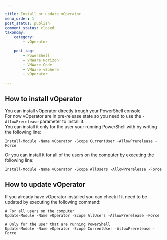 ```yaml
---

title: Install or update vOperator
menu_order: 1
post_status: publish
comment_status: closed
taxonomy:
    category:
        - vOperator

    post_tag:
        - PowerShell
        - VMWare Horizon
        - VMWare Code
        - VMWare vSphere
        - vOperator

---
```


## How to install vOperator
You can install vOperator directly trough your PowerShell console.  
For now vOperator are in pre-release state so you need to use the ``-AllowPrerelease`` parameter to install it.  
You can install it only for the user your running PowerShell with by writing the following line:  
````
Install-Module -Name vOperator -Scope CurrentUser -AllowPrerelease -Force
````
Or you can install it for all of the users on the computer by executing the following line:  
````
Install-Module -Name vOperator -Scope AllUsers -AllowPrerelease -Force
````
## How to update vOperator
If you already have vOperator installed you can check if it need to be updated by executing the following command:  
````
# For all users on the computer
Update-Module -Name vOperator -Scope AllUsers -AllowPrerelease -Force
````
````
# Only for the user that are running PowerShell
Update-Module -Name vOperator -Scope CurrentUser -AllowPrerelease -Force
````